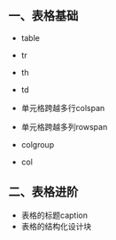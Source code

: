 ## 一、表格基础

- table
- tr
- th
- td
- 单元格跨越多行colspan
- 单元格跨越多列rowspan

- colgroup
- col

## 二、表格进阶

- 表格的标题caption
- 表格的结构化设计块

